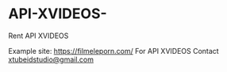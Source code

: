# API-XVIDEOS-
Rent API XVIDEOS 

Example site: https://filmeleporn.com/
For API XVIDEOS  Contact xtubeidstudio@gmail.com 
